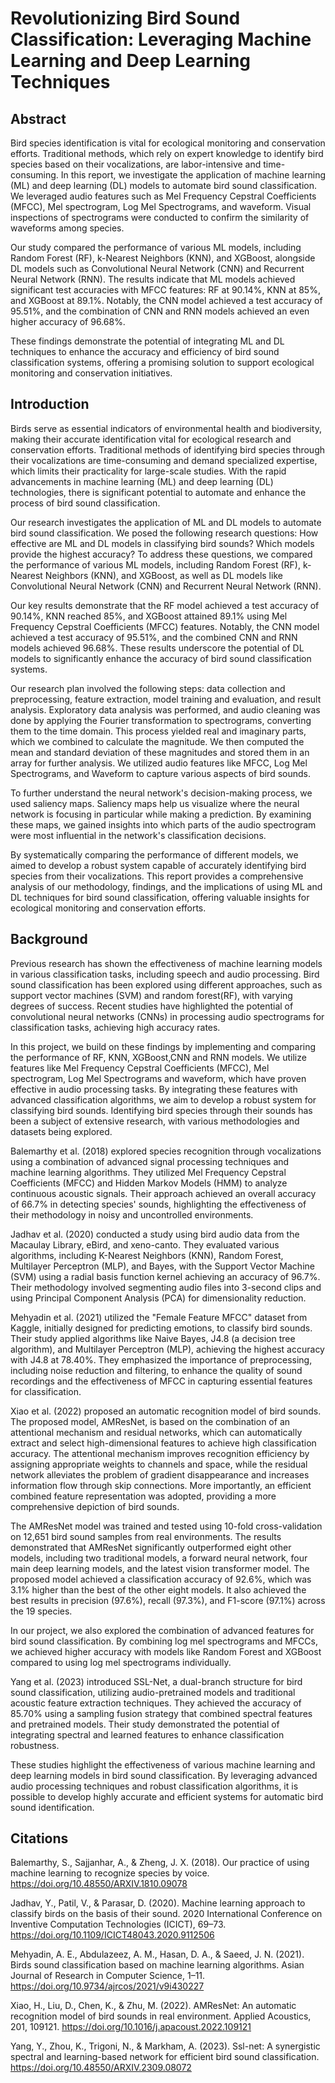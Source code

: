 # Revolutionizing Bird Sound Classification: Leveraging Machine Learning and Deep Learning Techniques

## Abstract

Bird species identification is vital for ecological monitoring and conservation efforts. Traditional methods, which rely on expert knowledge to identify bird species based on their vocalizations, are labor-intensive and time-consuming. In this report, we investigate the application of machine learning (ML) and deep learning (DL) models to automate bird sound classification. We leveraged audio features such as Mel Frequency Cepstral Coefficients (MFCC), Mel spectrogram, Log Mel Spectrograms, and waveform. Visual inspections of spectrograms were conducted to confirm the similarity of waveforms among species.

Our study compared the performance of various ML models, including Random Forest (RF), k-Nearest Neighbors (KNN), and XGBoost, alongside DL models such as Convolutional Neural Network (CNN) and Recurrent Neural Network (RNN). The results indicate that ML models achieved significant test accuracies with MFCC features: RF at 90.14%, KNN at 85%, and XGBoost at 89.1%. Notably, the CNN model achieved a test accuracy of 95.51%, and the combination of CNN and RNN models achieved an even higher accuracy of 96.68%.

These findings demonstrate the potential of integrating ML and DL techniques to enhance the accuracy and efficiency of bird sound classification systems, offering a promising solution to support ecological monitoring and conservation initiatives.

## Introduction

Birds serve as essential indicators of environmental health and biodiversity, making their accurate identification vital for ecological research and conservation efforts. Traditional methods of identifying bird species through their vocalizations are time-consuming and demand specialized expertise, which limits their practicality for large-scale studies. With the rapid advancements in machine learning (ML) and deep learning (DL) technologies, there is significant potential to automate and enhance the process of bird sound classification.

Our research investigates the application of ML and DL models to automate bird sound classification. We posed the following research questions: How effective are ML and DL models in classifying bird sounds? Which models provide the highest accuracy? To address these questions, we compared the performance of various ML models, including Random Forest (RF), k-Nearest Neighbors (KNN), and XGBoost, as well as DL models like Convolutional Neural Network (CNN) and Recurrent Neural Network (RNN).

Our key results demonstrate that the RF model achieved a test accuracy of 90.14%, KNN reached 85%, and XGBoost attained 89.1% using Mel Frequency Cepstral Coefficients (MFCC) features. Notably, the CNN model achieved a test accuracy of 95.51%, and the combined CNN and RNN models achieved 96.68%. These results underscore the potential of DL models to significantly enhance the accuracy of bird sound classification systems.

Our research plan involved the following steps: data collection and preprocessing, feature extraction, model training and evaluation, and result analysis. Exploratory data analysis was performed, and audio cleaning was done by applying the Fourier transformation to spectrograms, converting them to the time domain. This process yielded real and imaginary parts, which we combined to calculate the magnitude. We then computed the mean and standard deviation of these magnitudes and stored them in an array for further analysis. We utilized audio features like MFCC, Log Mel Spectrograms, and Waveform to capture various aspects of bird sounds.

To further understand the neural network's decision-making process, we used saliency maps. Saliency maps help us visualize where the neural network is focusing in particular while making a prediction. By examining these maps, we gained insights into which parts of the audio spectrogram were most influential in the network's classification decisions.

By systematically comparing the performance of different models, we aimed to develop a robust system capable of accurately identifying bird species from their vocalizations. This report provides a comprehensive analysis of our methodology, findings, and the implications of using ML and DL techniques for bird sound classification, offering valuable insights for ecological monitoring and conservation efforts.


## Background

Previous research has shown the effectiveness of machine learning models in various classification tasks, including speech and audio processing. Bird sound classification has been explored using different approaches, such as support vector machines (SVM) and random forest(RF), with varying degrees of success. Recent studies have highlighted the potential of convolutional neural networks (CNNs) in processing audio spectrograms for classification tasks, achieving high accuracy rates.

In this project, we build on these findings by implementing and comparing the performance of RF, KNN, XGBoost,CNN and RNN models. We utilize features like Mel Frequency Cepstral Coefficients (MFCC), Mel spectrogram, Log Mel Spectrograms and waveform, which have proven effective in audio processing tasks. By integrating these features with advanced classification algorithms, we aim to develop a robust system for classifying bird sounds. Identifying bird species through their sounds has been a subject of extensive research, with various methodologies and datasets being explored. 

Balemarthy et al. (2018) explored species recognition through vocalizations using a combination of advanced signal processing techniques and machine learning algorithms. They utilized Mel Frequency Cepstral Coefficients (MFCC) and Hidden Markov Models (HMM) to analyze continuous acoustic signals. Their approach achieved an overall accuracy of 66.7% in detecting species' sounds, highlighting the effectiveness of their methodology in noisy and uncontrolled environments.

Jadhav et al. (2020) conducted a study using bird audio data from the Macaulay Library, eBird, and xeno-canto. They evaluated various algorithms, including K-Nearest Neighbors (KNN), Random Forest, Multilayer Perceptron (MLP), and Bayes, with the Support Vector Machine (SVM) using a radial basis function kernel achieving an accuracy of 96.7%. Their methodology involved segmenting audio files into 3-second clips and using Principal Component Analysis (PCA) for dimensionality reduction.

Mehyadin et al. (2021) utilized the "Female Feature MFCC" dataset from Kaggle, initially designed for predicting emotions, to classify bird sounds. Their study applied algorithms like Naive Bayes, J4.8 (a decision tree algorithm), and Multilayer Perceptron (MLP), achieving the highest accuracy with J4.8 at 78.40%. They emphasized the importance of preprocessing, including noise reduction and filtering, to enhance the quality of sound recordings and the effectiveness of MFCC in capturing essential features for classification.

Xiao et al. (2022) proposed an automatic recognition model of bird sounds. The proposed model, AMResNet, is based on the combination of an attentional mechanism and residual networks, which can automatically extract and select high-dimensional features to achieve high classification accuracy. The attentional mechanism improves recognition efficiency by assigning appropriate weights to channels and space, while the residual network alleviates the problem of gradient disappearance and increases information flow through skip connections. More importantly, an efficient combined feature representation was adopted, providing a more comprehensive depiction of bird sounds.

The AMResNet model was trained and tested using 10-fold cross-validation on 12,651 bird sound samples from real environments. The results demonstrated that AMResNet significantly outperformed eight other models, including two traditional models, a forward neural network, four main deep learning models, and the latest vision transformer model. The proposed model achieved a classification accuracy of 92.6%, which was 3.1% higher than the best of the other eight models. It also achieved the best results in precision (97.6%), recall (97.3%), and F1-score (97.1%) across the 19 species.

In our project, we also explored the combination of advanced features for bird sound classification. By combining log mel spectrograms and MFCCs, we achieved higher accuracy with models like Random Forest and XGBoost compared to using log mel spectrograms individually.

Yang et al. (2023) introduced SSL-Net, a dual-branch structure for bird sound classification, utilizing audio-pretrained models and traditional acoustic feature extraction techniques. They achieved the accuracy of 85.70% using a sampling fusion strategy that combined spectral features and pretrained models. Their study demonstrated the potential of integrating spectral and learned features to enhance classification robustness.

These studies highlight the effectiveness of various machine learning and deep learning models in bird sound classification. By leveraging advanced audio processing techniques and robust classification algorithms, it is possible to develop highly accurate and efficient systems for automatic bird sound identification.


## Citations

Balemarthy, S., Sajjanhar, A., & Zheng, J. X. (2018). Our practice of using machine learning to recognize species by voice. https://doi.org/10.48550/ARXIV.1810.09078

Jadhav, Y., Patil, V., & Parasar, D. (2020). Machine learning approach to classify birds on the basis of their sound. 2020 International Conference on Inventive Computation Technologies (ICICT), 69–73. https://doi.org/10.1109/ICICT48043.2020.9112506

Mehyadin, A. E., Abdulazeez, A. M., Hasan, D. A., & Saeed, J. N. (2021). Birds sound classification based on machine learning algorithms. Asian Journal of Research in Computer Science, 1–11. https://doi.org/10.9734/ajrcos/2021/v9i430227

Xiao, H., Liu, D., Chen, K., & Zhu, M. (2022). AMResNet: An automatic recognition model of bird sounds in real environment. Applied Acoustics, 201, 109121. https://doi.org/10.1016/j.apacoust.2022.109121

Yang, Y., Zhou, K., Trigoni, N., & Markham, A. (2023). Ssl-net: A synergistic spectral and learning-based network for efficient bird sound classification. https://doi.org/10.48550/ARXIV.2309.08072

